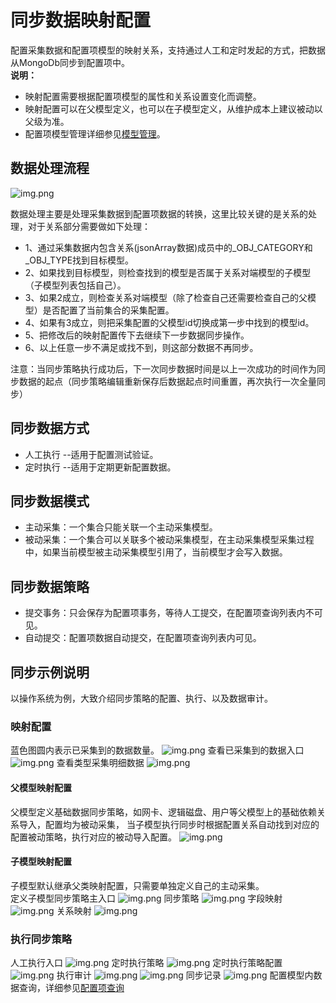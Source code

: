 # 同步数据映射配置
配置采集数据和配置项模型的映射关系，支持通过人工和定时发起的方式，把数据从MongoDb同步到配置项中。
<br>
<b>说明：</b>
* 映射配置需要根据配置项模型的属性和关系设置变化而调整。
* 映射配置可以在父模型定义，也可以在子模型定义，从维护成本上建议被动以父级为准。
* 配置项模型管理详细参见[模型管理](../配置模型管理/配置模型.md)。



## 数据处理流程
![img.png](images/8.data_process.png)

数据处理主要是处理采集数据到配置项数据的转换，这里比较关键的是关系的处理，对于关系部分需要做如下处理：
* 1、通过采集数据内包含关系(jsonArray数据)成员中的_OBJ_CATEGORY和_OBJ_TYPE找到目标模型。
* 2、如果找到目标模型，则检查找到的模型是否属于关系对端模型的子模型（子模型列表包括自己）。
* 3、如果2成立，则检查关系对端模型（除了检查自己还需要检查自己的父模型）是否配置了当前集合的采集配置。
* 4、如果有3成立，则把采集配置的父模型id切换成第一步中找到的模型id。
* 5、把修改后的映射配置传下去继续下一步数据同步操作。
* 6、以上任意一步不满足或找不到，则这部分数据不再同步。

注意：当同步策略执行成功后，下一次同步数据时间是以上一次成功的时间作为同步数据的起点（同步策略编辑重新保存后数据起点时间重置，再次执行一次全量同步）


## 同步数据方式
* 人工执行 --适用于配置测试验证。
* 定时执行 --适用于定期更新配置数据。

## 同步数据模式 
* 主动采集：一个集合只能关联一个主动采集模型。
* 被动采集：一个集合可以关联多个被动采集模型，在主动采集模型采集过程中，如果当前模型被主动采集模型引用了，当前模型才会写入数据。

## 同步数据策略
* 提交事务：只会保存为配置项事务，等待人工提交，在配置项查询列表内不可见。
* 自动提交：配置项数据自动提交，在配置项查询列表内可见。

## 同步示例说明
以操作系统为例，大致介绍同步策略的配置、执行、以及数据审计。
### 映射配置
蓝色图圆内表示已采集到的数据数量。
![img.png](images/1.os_collect_importlist.png)
查看已采集到的数据入口
![img.png](images/1.collect_os_mapping_db_data.png)
查看类型采集明细数据
![img.png](images/1.collect_os_mapping_db_data_detail.png)

#### 父模型映射配置
父模型定义基础数据同步策略，如网卡、逻辑磁盘、用户等父模型上的基础依赖关系导入，配置均为被动采集，
当子模型执行同步时根据配置关系自动找到对应的配置被动策略，执行对应的被动导入配置。
![img.png](images/1.os_collect_import_father.png)
#### 子模型映射配置
子模型默认继承父类映射配置，只需要单独定义自己的主动采集。
<br>
定义子模型同步策略主入口
![img.png](images/1.os_collect_mapping_aix.png)
同步策略
![img.png](images/1.os_collect_mapping_config1.png)
字段映射
![img.png](images/1.os_collect_mapping_config2.png)
关系映射
![img.png](images/1.os_collect_mapping_config3.png)

### 执行同步策略
人工执行入口
![img.png](images/1.os_collect_mapping_run.png)
定时执行策略
![img.png](images/1.os_collect_mapping_run2.png)
定时执行策略配置
![img.png](images/1.os_collect_mapping_run2_config.png)
执行审计
![img.png](images/1.os_collect_mapping_run_execcount.png)
![img.png](images/1.os_collect_run_mapping_execount2.png)
同步记录
![img.png](images/1.os_collect_mapping_run_sync_audit.png)
配置模型内数据查询，详细参见[配置项查询](../配置项查询/配置项查询.md)
